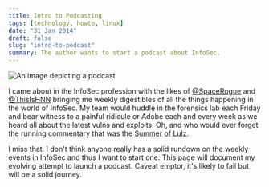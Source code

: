 ```yaml
---
title: Intro to Podcasting
tags: [technology, howto, linux]
date: "31 Jan 2014"
draft: false
slug: "intro-to-podcast"
summary: The author wants to start a podcast about InfoSec.
---
```


![An image depicting a podcast](http://www.arktimes.com/binary/dc71/1307133648-podcast.png)

I came about in the InfoSec profession with the likes of [@SpaceRogue](http://twitter.com/spacerog) and [@ThisIsHNN](http://twitter.com/thisishnn) bringing me weekly digestibles of all the things happening in the world of InfoSec. My team would huddle in the forensics lab each Friday and bear witness to a painful ridicule or Adobe each and every week as we heard all about the latest vulns and exploits. Oh, and who would ever forget the running commentary that was the [Summer of Lulz](http://en.wikipedia.org/wiki/LulzSec).

I miss that. I don't think anyone really has a solid rundown on the weekly events in InfoSec and thus I want to start one. This page will document my evolving attempt to launch a podcast. Caveat emptor, it's likely to fail but will be a solid journey.
